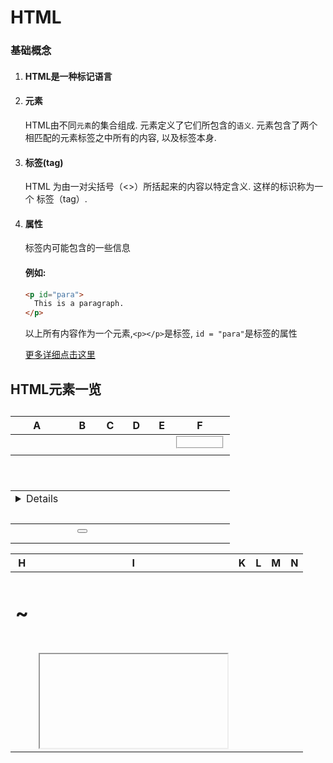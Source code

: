 # HTML

### 基础概念

1. #### HTML是一种标记语言

2. #### 元素

   HTML由不同`元素`的集合组成. 元素定义了它们所包含的`语义`. 元素包含了两个相匹配的元素标签之中所有的内容, 以及标签本身.

3. #### 标签(tag)

   HTML 为由一对尖括号（<>）所括起来的内容以特定含义. 这样的标识称为一个 标签（tag）. 

4. #### 属性

   标签内可能包含的一些信息

   #### 例如: 

   ```html
   <p id="para">
     This is a paragraph.
   </p>
   ```

   以上所有内容作为一个元素,`<p></p>`是标签,  `id = "para"`是标签的属性

   [更多详细点击这里](https://developer.mozilla.org/zh-CN/docs/Web/Guide/HTML/Introduction)

## HTML元素一览

|     A     |      B       |     C      |     D      |    E    |      F       |
| :-------: | :----------: | :--------: | :--------: | :-----: | :----------: |
|    <a>    |    <base>    |  <canvas>  |   <data>   |  <em>   |  <fieldset>  |
|  <abbr>   |    <bdi>     | <caption>  | <datalist> | <embed> | <figcaption> |
| <address> |    <bdo>     |   <cite>   |    <dd>    |         |   <figure>   |
|  <area>   | <blockquote> |   <code>   |   <del>    |         |   <footer>   |
| <article> |    <body>    |   <col>    | <details>  |         |    <form>    |
|  <aside>  |     <br>     | <colgroup> |   <dfn>    |         |              |
|  <audio>  |   <button>   | <command>  |   <div>    |         |              |
|           |              |            |    <dl>    |         |              |
|           |              |            |    <dt>    |         |              |

|     H     |    I     |    K     |    L     |    M    |     N      |
| :-------: | :------: | :------: | :------: | :-----: | :--------: |
| <h1>~<h6> |   <i>    |  <kbd>   | <label>  | <main>  |   <nav>    |
|  <head>   | <iframe> | <keygen> | <legend> |  <map>  | <noscript> |
| <header>  |  <img>   |          |   <li>   | <mark>  |            |
|   <hr>    | <input>  |          |  <link>  | <menu>  |            |
|  <html>   |  <ins>   |          |          | <meta>  |            |
|           |          |          |          | <meter> |            |

|     O      |     P      |  Q   |   R    |     S     |     T      |
| :--------: | :--------: | :--: | :----: | :-------: | :--------: |
|  <object>  |    <p>     | <q>  |  <rp>  |    <s>    |  <table>   |
|    <ol>    |  <param>   |      |  <rt>  |  <samp>   |  <tbody>   |
| <optgroup> |   <pre>    |      | <ruby> | <script>  |    <td>    |
|  <option>  | <progress> |      |        | <section> | <textarea> |
|  <output>  |            |      |        | <select>  |  <tfoot>   |
|            |            |      |        |  <small>  |    <th>    |
|            |            |      |        | <source>  |  <thead>   |
|            |            |      |        |  <span>   |   <time>   |
|            |            |      |        | <strong>  |  <title>   |
|            |            |      |        |  <style>  |    <tr>    |
|            |            |      |        |   <sub>   |  <track>   |
|            |            |      |        | <summary> |            |
|            |            |      |        |   <sup>   |            |

|  U   |    V    |   W   |
| :--: | :-----: | :---: |
| <u>  |  <var>  | <wbr> |
| <ul> | <video> |       |

## 使用实例

#### 



